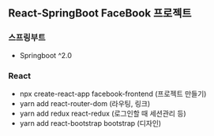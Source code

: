 ## React-SpringBoot FaceBook 프로젝트

### 스프링부트

- Springboot ^2.0

### React

- npx create-react-app facebook-frontend (프로젝트 만들기)
- yarn add react-router-dom (라우팅, 링크)
- yarn add redux react-redux (로그인할 때 세션관리 등)
- yarn add react-bootstrap bootstrap (디자인)
